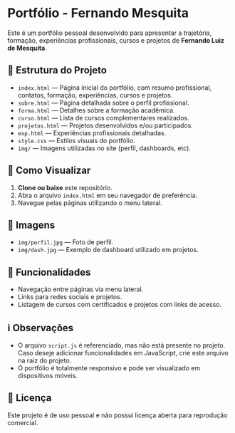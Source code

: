 # Portfólio - Fernando Mesquita

Este é um portfólio pessoal desenvolvido para apresentar a trajetória, formação, experiências profissionais, cursos e projetos de **Fernando Luiz de Mesquita**.

## 📁 Estrutura do Projeto

- `index.html` — Página inicial do portfólio, com resumo profissional, contatos, formação, experiências, cursos e projetos.
- `sobre.html` — Página detalhada sobre o perfil profissional.
- `forma.html` — Detalhes sobre a formação acadêmica.
- `curso.html` — Lista de cursos complementares realizados.
- `projetos.html` — Projetos desenvolvidos e/ou participados.
- `exp.html` — Experiências profissionais detalhadas.
- `style.css` — Estilos visuais do portfólio.
- `img/` — Imagens utilizadas no site (perfil, dashboards, etc).

## 🚀 Como Visualizar

1. **Clone ou baixe** este repositório.
2. Abra o arquivo `index.html` em seu navegador de preferência.
3. Navegue pelas páginas utilizando o menu lateral.

## 📸 Imagens

- `img/perfil.jpg` — Foto de perfil.
- `img/dash.jpg` — Exemplo de dashboard utilizado em projetos.

## 📄 Funcionalidades

- Navegação entre páginas via menu lateral.
- Links para redes sociais e projetos.
- Listagem de cursos com certificados e projetos com links de acesso.

## ℹ️ Observações

- O arquivo `script.js` é referenciado, mas não está presente no projeto. Caso deseje adicionar funcionalidades em JavaScript, crie este arquivo na raiz do projeto.
- O portfólio é totalmente responsivo e pode ser visualizado em dispositivos móveis.

## 📝 Licença

Este projeto é de uso pessoal e não possui licença aberta para reprodução comercial. 
